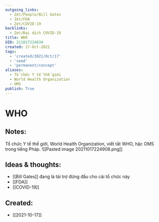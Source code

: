 ```yaml
---
outgoing_links:
  - Zet/People/Bill Gates
  - Zet/FDA
  - Zet/COVID-19
backlinks:
  - Zet/Đại dịch COVID-19
title: WHO
UID: 211017224634
created: 17-Oct-2021
tags:
  - 'created/2021/Oct/17'
  - 'seed'
  - 'permanent/concept'
aliases:
  - Tổ chức Y tế thế giới
  - World Health Organization
  - OMS
publish: True
---
```

# WHO

## Notes:
Tổ chức Y tế thế giới, World Health Organization, viết tắt WHO, hặc OMS trong tiếng Pháp.
![[Pasted image 20211017224908.png]]

## Ideas & thoughts:
- [[Bill Gates]] đang là tài trợ đứng đầu cho cái tổ chức này
- [[FDA]]
- [[COVID-19]]


## Created:
- [[2021-10-17]]
